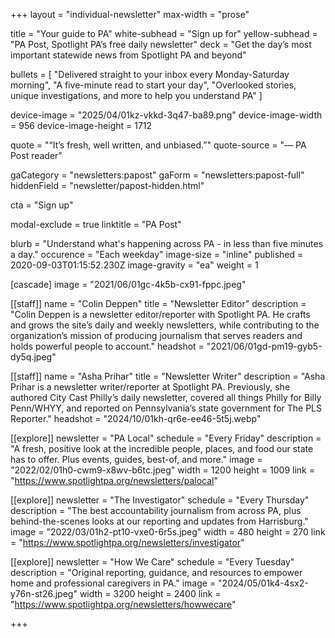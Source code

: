 +++
layout = "individual-newsletter"
max-width = "prose"

title = "Your guide to PA"
white-subhead = "Sign up for"
yellow-subhead = "PA Post, Spotlight PA’s free daily newsletter"
deck = "Get the day’s most important statewide news from Spotlight PA and beyond"

bullets = [
  "Delivered straight to your inbox every Monday-Saturday morning",
  "A five-minute read to start your day",
  "Overlooked stories, unique investigations, and more to help you understand PA"
]

device-image = "2025/04/01kz-vkkd-3q47-ba89.png"
device-image-width = 956
device-image-height = 1712

quote = "“It’s fresh, well written, and unbiased.”"
quote-source = "— PA Post reader"

gaCategory = "newsletters:papost"
gaForm = "newsletters:papost-full"
hiddenField = "newsletter/papost-hidden.html"

cta = "Sign up"

modal-exclude = true
linktitle = "PA Post"

blurb = "Understand what's happening across PA - in less than five minutes a day." 
occurence = "Each weekday"
image-size = "inline"
published = 2020-09-03T01:15:52.230Z
image-gravity = "ea"
weight = 1

[cascade] 
image = "2021/06/01gc-4k5b-cx91-fppc.jpeg" 

[[staff]]
name = "Colin Deppen"
title = "Newsletter Editor"
description = "Colin Deppen is a newsletter editor/reporter with Spotlight PA. He crafts and grows the site’s daily and weekly newsletters, while contributing to the organization’s mission of producing journalism that serves readers and holds powerful people to account."
headshot = "2021/06/01gd-pm19-gyb5-dy5q.jpeg"

[[staff]]
name = "Asha Prihar"
title = "Newsletter Writer"
description = "Asha Prihar is a newsletter writer/reporter at Spotlight PA. Previously, she authored City Cast Philly’s daily newsletter, covered all things Philly for Billy Penn/WHYY, and reported on Pennsylvania’s state government for The PLS Reporter."
headshot = "2024/10/01kh-qr6e-ee46-5t5j.webp"

[[explore]]
newsletter = "PA Local"
schedule = "Every Friday"
description = "A fresh, positive look at the incredible people, places, and food our state has to offer. Plus events, guides, best-of, and more."
image = "2022/02/01h0-cwm9-x8wv-b6tc.jpeg"
width = 1200
height = 1009
link = "https://www.spotlightpa.org/newsletters/palocal"

[[explore]]
newsletter = "The Investigator"
schedule = "Every Thursday"
description = "The best accountability journalism from across PA, plus behind-the-scenes looks at our reporting and updates from Harrisburg."
image = "2022/03/01h2-pt10-vxe0-6r5s.jpeg"
width = 480
height = 270
link = "https://www.spotlightpa.org/newsletters/investigator"

[[explore]]
newsletter = "How We Care"
schedule = "Every Tuesday"
description = "Original reporting, guidance, and resources to empower home and professional caregivers in PA."
image = "2024/05/01k4-4sx2-y76n-st26.jpeg"
width = 3200
height = 2400
link = "https://www.spotlightpa.org/newsletters/howwecare"

+++

